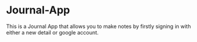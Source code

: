 # Journal-App
This is a Journal App that allows you to make notes by firstly signing in with either a new detail or google account.
